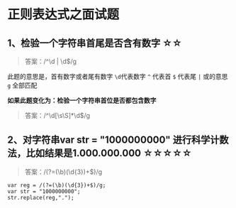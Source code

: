 # 正则表达式之面试题

## 1、检验一个字符串首尾是否含有数字 ☆☆



> 答案：/^\d | \d$/g

此题的意思是，首有数字或者尾有数字
`\d`代表数字
`^` 代表首
`$` 代表尾
`|` 或的意思
`g` 全部匹配

**如果此题变化为：检验一个字符串首位是否都包含数字**

> 答案：/^\d[\s\S]*\d$/g

## 2、对字符串var str = "1000000000" 进行科学计数法，比如结果是1.000.000.000   ☆☆☆☆☆

> 答案：/(?=(\b)(\d{3})+$)/g

```
var reg = /(?=(\b)(\d{3})+$)/g;
var str = "1000000000";
str.replace(reg,".");
```